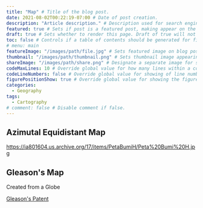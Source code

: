 ```yaml
---
title: "Map" # Title of the blog post.
date: 2021-08-02T00:22:19-07:00 # Date of post creation.
description: "Article description." # Description used for search engine.
featured: true # Sets if post is a featured post, making appear on the home page side bar.
draft: true # Sets whether to render this page. Draft of true will not be rendered.
toc: false # Controls if a table of contents should be generated for first-level links automatically.
# menu: main
featureImage: "/images/path/file.jpg" # Sets featured image on blog post.
thumbnail: "/images/path/thumbnail.png" # Sets thumbnail image appearing inside card on homepage.
shareImage: "/images/path/share.png" # Designate a separate image for social media sharing.
codeMaxLines: 10 # Override global value for how many lines within a code block before auto-collapsing.
codeLineNumbers: false # Override global value for showing of line numbers within code block.
figurePositionShow: true # Override global value for showing the figure label.
categories:
  - Geography
tags:
  - Cartography
# comment: false # Disable comment if false.
---
```



## Azimutal Equidistant Map

https://ia801604.us.archive.org/17/items/PetaBumiH/Peta%20Bumi%20H.jpg

## Gleason's Map

Created from a Globe

[Gleason's Patent](https://patents.google.com/patent/US497917A/en)
